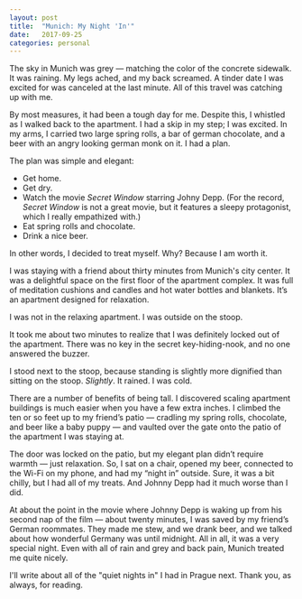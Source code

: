 ```yaml
---
layout: post
title:  "Munich: My Night 'In'"
date:   2017-09-25
categories: personal
---
```


The sky in Munich was grey — matching the color of the concrete sidewalk. It was raining. My legs ached, and my back screamed. A tinder date I was excited for was canceled at the last minute. All of this travel was catching up with me.

By most measures, it had been a tough day for me. Despite this, I whistled as I walked back to the apartment. I had a skip in my step; I was excited. In my arms, I carried two large spring rolls, a bar of german chocolate, and a beer with an angry looking german monk on it. I had a plan.

The plan was simple and elegant:
- Get home.
- Get dry.
- Watch the movie *Secret Window* starring Johny Depp. (For the record, *Secret Window* is not a great movie, but it features a sleepy protagonist, which I really empathized with.)
- Eat spring rolls and chocolate.
- Drink a nice beer.

In other words, I decided to treat myself. Why? Because I am worth it.

I was staying with a friend about thirty minutes from Munich's city center. It was a delightful space on the first floor of the apartment complex. It was full of meditation cushions and candles and hot water bottles and blankets. It’s an apartment designed for relaxation.

I was not in the relaxing apartment. I was outside on the stoop.

It took me about two minutes to realize that I was definitely locked out of the apartment. There was no key in the secret key-hiding-nook, and no one answered the buzzer.

I stood next to the stoop, because standing is slightly more dignified than sitting on the stoop. *Slightly*. It rained. I was cold.

There are a number of benefits of being tall. I discovered scaling apartment buildings is much easier when you have a few extra inches. I climbed the ten or so feet up to my friend’s patio — cradling my spring rolls, chocolate, and beer like a baby puppy — and vaulted over the gate onto the patio of the apartment I was staying at.

The door was locked on the patio, but my elegant plan didn’t require warmth — just relaxation. So, I sat on a chair, opened my beer, connected to the Wi-Fi on my phone, and had my “night in” outside. Sure, it was a bit chilly, but I had all of my treats. And Johnny Depp had it much worse than I did.

At about the point in the movie where Johnny Depp is waking up from his second nap of the film — about twenty minutes, I was saved by my friend’s German roommates. They made me stew, and we drank beer, and we talked about how wonderful Germany was until midnight. All in all, it was a very special night. Even with all of rain and grey and back pain, Munich treated me quite nicely.

I'll write about all of the "quiet nights in" I had in Prague next. Thank you, as always, for reading.

